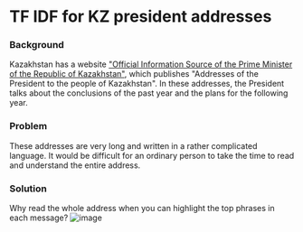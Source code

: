 # TF IDF for KZ president addresses
### Background
Kazakhstan has a website ["Official Information Source of the Prime Minister of the Republic of Kazakhstan"](https://primeminister.kz/en/address), which publishes "Addresses of the President to the people of Kazakhstan". In these addresses, the President talks about the conclusions of the past year and the plans for the following year.

### Problem
These addresses are very long and written in a rather complicated language. It would be difficult for an ordinary person to take the time to read and understand the entire address.

### Solution
Why read the whole address when you can highlight the top phrases in each message? 
![image](https://github.com/Aitugan/TF-IDF-for-KZ-president-speech/assets/43519581/a197ba72-c7c0-40dc-8a85-6990df9f0c21)
